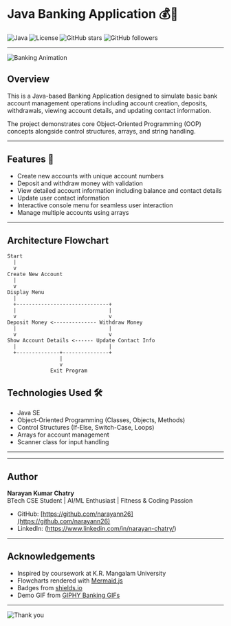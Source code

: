 # Java Banking Application 💰🏦

![Java](https://img.shields.io/badge/Language-Java-blue)
![License](https://img.shields.io/badge/License-MIT-green)
![GitHub stars](https://img.shields.io/github/stars/narayann26/JAVA-BANKING-SYSTEM-ASSIGMENT01-?style=social)
![GitHub followers](https://img.shields.io/github/followers/narayann26?style=social)

---
![Banking Animation](https://media3.giphy.com/media/v1.Y2lkPTc5MGI3NjExNDlsOXJqZTN2Zzd1NGV5MWExd2RkNzN4cnl4YjRxcHpjbGhycXJ0NCZlcD12MV9pbnRlcm5hbF9naWZfYnlfaWQmY3Q9Zw/L1R1tvI9svkIWwpVYr/giphy.gif)

## Overview

This is a Java-based Banking Application designed to simulate basic bank account management operations including account creation, deposits, withdrawals, viewing account details, and updating contact information.

The project demonstrates core Object-Oriented Programming (OOP) concepts alongside control structures, arrays, and string handling.

---

## Features 🚀

- Create new accounts with unique account numbers  
- Deposit and withdraw money with validation  
- View detailed account information including balance and contact details  
- Update user contact information  
- Interactive console menu for seamless user interaction  
- Manage multiple accounts using arrays

---

## Architecture Flowchart
```
Start
  |
  v
Create New Account
  |
  v
Display Menu
  |
  +------------------------------+
  |                              |
  v                              v
Deposit Money <-------------- Withdraw Money
  |                              |
  v                              v
Show Account Details <------ Update Contact Info
  |                              |
  +--------------+---------------+
                 |
                 v
              Exit Program

```

## Technologies Used 🛠️

- Java SE  
- Object-Oriented Programming (Classes, Objects, Methods)  
- Control Structures (If-Else, Switch-Case, Loops)  
- Arrays for account management  
- Scanner class for input handling

---


---

## Author

**Narayan Kumar Chatry**  
BTech CSE Student | AI/ML Enthusiast | Fitness & Coding Passion  

- GitHub: [https://github.com/narayann26](https://github.com/narayann26)  
- LinkedIn: (https://www.linkedin.com/in/narayan-chatry/)  
---

## Acknowledgements

- Inspired by coursework at K.R. Mangalam University  
- Flowcharts rendered with [Mermaid.js](https://mermaid-js.github.io/)  
- Badges from [shields.io](https://shields.io/)  
- Demo GIF from [GIPHY Banking GIFs](https://giphy.com/explore/bank)

---

![Thank you](https://media.giphy.com/media/l0MYC0LajbaPoEADu/giphy.gif)


